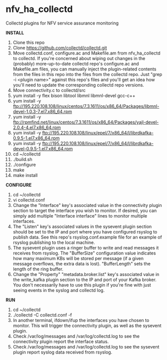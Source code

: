 # nfv_ha_collectd
Collectd plugins for NFV service assurance monitoring

**INSTALL**
1. Clone this repo
2. Clone https://github.com/collectd/collectd.git
3. Move collectd.conf, configure.ac and Makefile.am from nfv_ha_collectd to collectd.  If you're concerned about wiping out changes in the (probably) more-up-to-date collectd repo's configure.ac and Makefile.am files, you can manually inject the plugin-related contents from the files in this repo into the files from the collectd repo.  Just "grep -i &lt;plugin name&gt;" against this repo's files and you'll get an idea how you'll need to update the corresponding collectd repo versions.
4. Move connectivity.c to collectd/src
5. yum install -y flex bison libtool libmnl libmnl-devel gcc-c++
6. yum install -y ftp://195.220.108.108/linux/centos/7.3.1611/os/x86_64/Packages/libmnl-devel-1.0.3-7.el7.x86_64.rpm
7. yum install -y ftp://rpmfind.net/linux/centos/7.3.1611/os/x86_64/Packages/yajl-devel-2.0.4-4.el7.x86_64.rpm
8. yum install -y ftp://195.220.108.108/linux/epel/7/x86_64/l/librdkafka-0.9.5-1.el7.x86_64.rpm
9. yum install -y ftp://195.220.108.108/linux/epel/7/x86_64/l/librdkafka-devel-0.9.5-1.el7.x86_64.rpm
10. cd ~/collectd
11. ./build.sh
12. ./configure
13. make
14. make install

**CONFIGURE**
1. cd ~/collectd
2. vi collectd.conf
3. Change the "Interface" key's associated value in the connectivity plugin section to target the interface you wish to monitor.  If desired, you can simply add multiple "Interface interface" lines to monitor multiple interfaces.
4. The "Listen" key's associated values in the sysevent plugin section should be set to the IP and port where you have configured rsyslog to publish data.  See this repo's rsyslog.conf.example file for an example of rsyslog publishing to the local machine.
5. The sysevent plugin uses a ringer buffer to write and read messages it receives from rsyslog.  The "BufferSize" configuration value indicates how many maximum KBs will be stored per message (if a given message overflows, the extra data is lost).  "BufferLength" sets the length of the ring buffer.
6. Change the "Property" "metadata.broker.list" key's associated value in the write_kafka plugin section to the IP and port of your Kafka broker.  You don't necessarily have to use this plugin if you're fine with just seeing events in the syslog and collectd log.

**RUN**
1. cd ~/collectd
2. ./collectd -C collectd.conf -f
3. In another terminal, ifdown/ifup the interfaces you have chosen to monitor.  This will trigger the connectivity plugin, as well as the sysevent plugin.
4. Check /var/log/messages and /var/log/collectd.log to see the connectivity plugin report the interface status.
5. Check /var/log/messages and /var/log/collectd.log to see the sysevent plugin report syslog data received from rsyslog.

